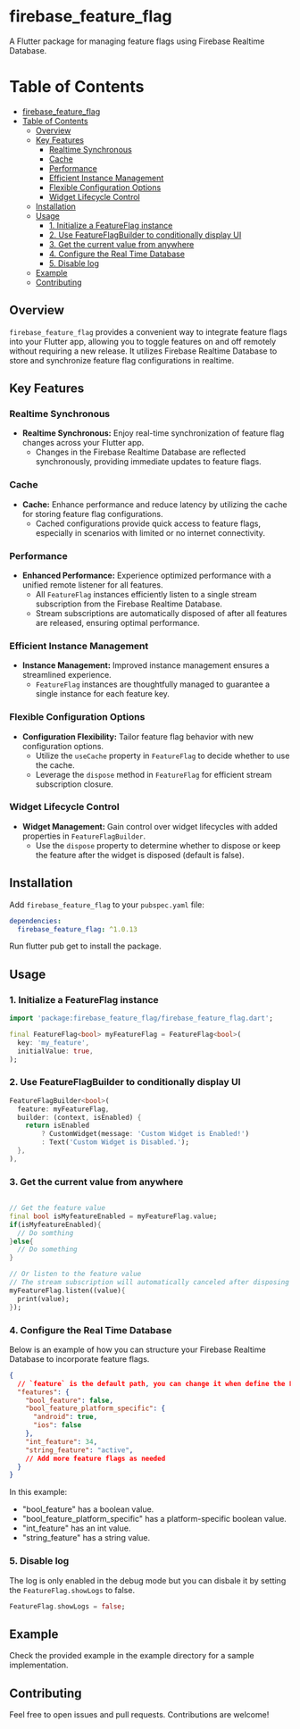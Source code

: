 # firebase_feature_flag

A Flutter package for managing feature flags using Firebase Realtime Database.

# Table of Contents

- [firebase\_feature\_flag](#firebase_feature_flag)
- [Table of Contents](#table-of-contents)
  - [Overview](#overview)
  - [Key Features](#key-features)
    - [Realtime Synchronous](#realtime-synchronous)
    - [Cache](#cache)
    - [Performance](#performance)
    - [Efficient Instance Management](#efficient-instance-management)
    - [Flexible Configuration Options](#flexible-configuration-options)
    - [Widget Lifecycle Control](#widget-lifecycle-control)
  - [Installation](#installation)
  - [Usage](#usage)
    - [1. Initialize a FeatureFlag instance](#1-initialize-a-featureflag-instance)
    - [2. Use FeatureFlagBuilder to conditionally display UI](#2-use-featureflagbuilder-to-conditionally-display-ui)
    - [3. Get the current value from anywhere](#3-get-the-current-value-from-anywhere)
    - [4. Configure the Real Time Database](#4-configure-the-real-time-database)
    - [5. Disable log](#5-disable-log)
  - [Example](#example)
  - [Contributing](#contributing)

## Overview

`firebase_feature_flag` provides a convenient way to integrate feature flags into your Flutter app, allowing you to toggle features on and off remotely without requiring a new release. It utilizes Firebase Realtime Database to store and synchronize feature flag configurations in realtime.

## Key Features

### Realtime Synchronous

- **Realtime Synchronous:** Enjoy real-time synchronization of feature flag changes across your Flutter app.
  - Changes in the Firebase Realtime Database are reflected synchronously, providing immediate updates to feature flags.

### Cache

- **Cache:** Enhance performance and reduce latency by utilizing the cache for storing feature flag configurations.
  - Cached configurations provide quick access to feature flags, especially in scenarios with limited or no internet connectivity.

### Performance

- **Enhanced Performance:** Experience optimized performance with a unified remote listener for all features.
  - All `FeatureFlag` instances efficiently listen to a single stream subscription from the Firebase Realtime Database.
  - Stream subscriptions are automatically disposed of after all features are released, ensuring optimal performance.

### Efficient Instance Management

- **Instance Management:** Improved instance management ensures a streamlined experience.
  - `FeatureFlag` instances are thoughtfully managed to guarantee a single instance for each feature key.

### Flexible Configuration Options

- **Configuration Flexibility:** Tailor feature flag behavior with new configuration options.
  - Utilize the `useCache` property in `FeatureFlag` to decide whether to use the cache.
  - Leverage the `dispose` method in `FeatureFlag` for efficient stream subscription closure.

### Widget Lifecycle Control

- **Widget Management:** Gain control over widget lifecycles with added properties in `FeatureFlagBuilder`.
  - Use the `dispose` property to determine whether to dispose or keep the feature after the widget is disposed (default is false).


## Installation

Add `firebase_feature_flag` to your `pubspec.yaml` file:

```yaml
dependencies:
  firebase_feature_flag: ^1.0.13
```

Run flutter pub get to install the package.

## Usage

### 1. Initialize a FeatureFlag instance
```dart
import 'package:firebase_feature_flag/firebase_feature_flag.dart';

final FeatureFlag<bool> myFeatureFlag = FeatureFlag<bool>(
  key: 'my_feature',
  initialValue: true,
);
```

### 2. Use FeatureFlagBuilder to conditionally display UI
```dart
FeatureFlagBuilder<bool>(
  feature: myFeatureFlag,
  builder: (context, isEnabled) {
    return isEnabled
        ? CustomWidget(message: 'Custom Widget is Enabled!')
        : Text('Custom Widget is Disabled.');
  },
),
```

### 3. Get the current value from anywhere
```dart

// Get the feature value
final bool isMyfeatureEnabled = myFeatureFlag.value;
if(isMyfeatureEnabled){
  // Do somthing
}else{
  // Do something
}

// Or listen to the feature value
// The stream subscription will automatically canceled after disposing the feature.
myFeatureFlag.listen((value){
  print(value);
});
```

### 4. Configure the Real Time Database
Below is an example of how you can structure your Firebase Realtime Database to incorporate feature flags. 
```json
{
  // `feature` is the default path, you can change it when define the FeatureFlag
  "features": {
    "bool_feature": false,
    "bool_feature_platform_specific": {
      "android": true,
      "ios": false
    },
    "int_feature": 34,
    "string_feature": "active",
    // Add more feature flags as needed
  }
}
```
In this example:

- "bool_feature" has a boolean value.
- "bool_feature_platform_specific" has a platform-specific boolean value.
- "int_feature" has an int value.
- "string_feature" has a string value.

### 5. Disable log
The log is only enabled in the debug mode but you can disbale it by setting the `FeatureFlag.showLogs` to false.
```dart
FeatureFlag.showLogs = false;
```

## Example
Check the provided example in the example directory for a sample implementation.

## Contributing
Feel free to open issues and pull requests. Contributions are welcome!
